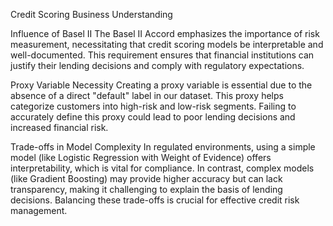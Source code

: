  Credit Scoring Business Understanding

 Influence of Basel II
The Basel II Accord emphasizes the importance of risk measurement, necessitating that credit scoring models be interpretable and well-documented. This requirement ensures that financial institutions can justify their lending decisions and comply with regulatory expectations.

 Proxy Variable Necessity
Creating a proxy variable is essential due to the absence of a direct "default" label in our dataset. This proxy helps categorize customers into high-risk and low-risk segments. Failing to accurately define this proxy could lead to poor lending decisions and increased financial risk.

 Trade-offs in Model Complexity
In regulated environments, using a simple model (like Logistic Regression with Weight of Evidence) offers interpretability, which is vital for compliance. In contrast, complex models (like Gradient Boosting) may provide higher accuracy but can lack transparency, making it challenging to explain the basis of lending decisions. Balancing these trade-offs is crucial for effective credit risk management.